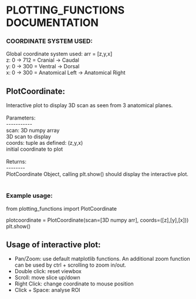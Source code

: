 # PLOTTING_FUNCTIONS DOCUMENTATION

### COORDINATE SYSTEM USED: 
Global coordinate system used: arr = [z,y,x] <br>
z: 0 -> 712 = Cranial -> Caudal <br>
y: 0 -> 300 = Ventral -> Dorsal <br>
x: 0 -> 300 = Anatomical Left -> Anatomical Right <br>

## PlotCoordinate:
Interactive plot to display 3D scan as seen from 3 anatomical planes.<br>
<br>
Parameters:<br>
-----------<br>
scan: 3D numpy array<br>
    3D scan to display<br>
coords: tuple as defined: (z,y,x)<br>
    initial coordinate to plot<br>
<br>
Returns:<br>
--------<br>
PlotCoordinate Object, calling plt.show() should display the interactive plot. <br>
<br>
### Example usage:<br>
from plotting_functions import PlotCoordinate

plotcoordinate = PlotCoordinate(scan=[3D numpy arr], coords=([z],[y],[x]))<br>
plt.show()<br>

## Usage of interactive plot:
- Pan/Zoom: use default matplotlib functions. An additional zoom function can be used by ctrl + scrolling to zoom in/out. <br>
- Double click: reset viewbox<br>
- Scroll: move slice up/down<br>
- Right Click: change coordinate to mouse position<br>
- Click + Space: analyse ROI <br>
